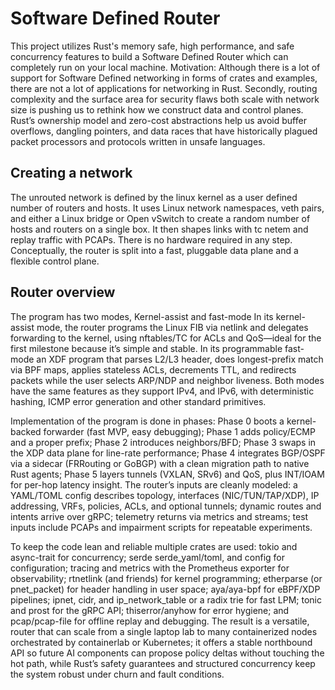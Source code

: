 # Software Defined Router
This project utilizes Rust's memory safe, high performance, and safe concurrency features to build a Software Defined Router which can completely run on your local machine.
Motivation: Although there is a lot of support for Software Defined networking in forms of crates and examples, there are not a lot of applications for networking in Rust. Secondly, routing complexity and the surface area for security flaws both scale with network size is pushing us to rethink how we construct data and control planes. Rust’s ownership model and zero-cost abstractions help us avoid buffer overflows, dangling pointers, and data races that have historically plagued packet processors and protocols written in unsafe languages.

## Creating a network
The unrouted network is defined by the linux kernel as a user defined number of routers and hosts. It uses Linux network namespaces, veth pairs, and either a Linux bridge or Open vSwitch to create a random number of hosts and routers on a single box. It then shapes links with tc netem and replay traffic with PCAPs. There is no hardware required in any step. Conceptually, the router is split into a fast, pluggable data plane and a flexible control plane.

## Router overview
The program has two modes, Kernel-assist and fast-mode In its kernel-assist mode, the router programs the Linux FIB via netlink and delegates forwarding to the kernel, using nftables/TC for ACLs and QoS—ideal for the first milestone because it’s simple and stable. In its programmable fast-mode an XDF program that parses L2/L3 header, does longest-prefix match via BPF maps, applies stateless ACLs, decrements TTL, and redirects packets while the user selects ARP/NDP and neighbor liveness. Both modes have the same features as they support IPv4, and IPv6, with deterministic hashing, ICMP error generation and other standard primitives. 

Implementation of the program is done in phases: Phase 0 boots a kernel-backed forwarder (fast MVP, easy debugging); Phase 1 adds policy/ECMP and a proper prefix; Phase 2 introduces neighbors/BFD; Phase 3 swaps in the XDP data plane for line-rate performance; Phase 4 integrates BGP/OSPF via a sidecar (FRRouting or GoBGP) with a clean migration path to native Rust agents; Phase 5 layers tunnels (VXLAN, SRv6) and QoS, plus INT/IOAM for per-hop latency insight. The router’s inputs are cleanly modeled: a YAML/TOML config describes topology, interfaces (NIC/TUN/TAP/XDP), IP addressing, VRFs, policies, ACLs, and optional tunnels; dynamic routes and intents arrive over gRPC; telemetry returns via metrics and streams; test inputs include PCAPs and impairment scripts for repeatable experiments.

To keep the code lean and reliable multiple crates are used: tokio and async-trait for concurrency; serde serde_yaml/toml, and config for configuration; tracing and metrics with the Prometheus exporter for observability; rtnetlink (and friends) for kernel programming; etherparse (or pnet_packet) for header handling in user space; aya/aya-bpf for eBPF/XDP pipelines; ipnet, cidr, and ip_network_table or a radix trie for fast LPM; tonic and prost for the gRPC API; thiserror/anyhow for error hygiene; and pcap/pcap-file for offline replay and debugging. The result is a versatile, router that can scale from a single laptop lab to many containerized nodes orchestrated by containerlab or Kubernetes; it offers a stable northbound API so future AI components can propose policy deltas without touching the hot path, while Rust’s safety guarantees and structured concurrency keep the system robust under churn and fault conditions.
